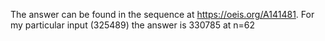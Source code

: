 The answer can be found in the sequence at https://oeis.org/A141481. For my particular input (325489) the answer is 330785 at n=62
